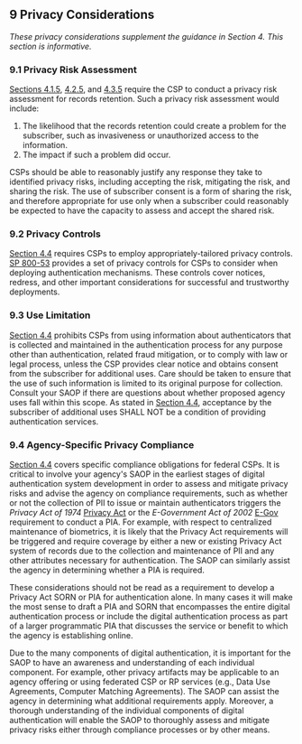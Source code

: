 <a name="sec9"></a>

## 9 Privacy Considerations

*These privacy considerations supplement the guidance in Section 4. This section is informative.*

### 9.1 Privacy Risk Assessment

[Sections 4.1.5](#aal1records), [4.2.5](#aal2records), and [4.3.5](#aal3records) require the CSP to conduct a privacy risk assessment for records retention. Such a privacy risk assessment would include:

1. The likelihood that the records retention could create a problem for the subscriber, such as invasiveness or unauthorized access to the information.
2. The impact if such a problem did occur.

CSPs should be able to reasonably justify any response they take to identified privacy risks, including accepting the risk, mitigating the risk, and sharing the risk. The use of subscriber consent is a form of sharing the risk, and therefore appropriate for use only when a subscriber could reasonably be expected to have the capacity to assess and accept the shared risk.

### 9.2 Privacy Controls

[Section 4.4](#aal_privacy) requires CSPs to employ appropriately-tailored privacy controls. [SP 800-53](#SP800-53) provides a set of privacy controls for CSPs to consider when deploying authentication mechanisms. These controls cover notices, redress, and other important considerations for successful and trustworthy deployments.

### 9.3 Use Limitation

[Section 4.4](#aal_privacy) prohibits CSPs from using information about authenticators that is collected and maintained in the authentication process for any purpose other than authentication, related fraud mitigation, or to comply with law or legal process, unless the CSP provides clear notice and obtains consent from the subscriber for additional uses. Care should be taken to ensure that the use of such information is limited to its original purpose for collection. Consult your SAOP if there are questions about whether proposed agency uses fall within this scope. As stated in [Section 4.4](#aal_privacy), acceptance by the subscriber of additional uses SHALL NOT be a condition of providing authentication services.

### 9.4 <a name="agency-privacy"></a>Agency-Specific Privacy Compliance

[Section 4.4](#aal_privacy) covers specific compliance obligations for federal CSPs. It is critical to involve your agency's SAOP in the earliest stages of digital authentication system development in order to assess and mitigate privacy risks and advise the agency on compliance requirements, such as whether or not the collection of PII to issue or maintain authenticators triggers the *Privacy Act of 1974* [Privacy Act](#PrivacyAct) or the *E-Government Act of 2002* [E-Gov](#E-Gov) requirement to conduct a PIA. For example, with respect to centralized maintenance of biometrics, it is likely that the Privacy Act requirements will be triggered and require coverage by either a new or existing Privacy Act system of records due to the collection and maintenance of PII and any other attributes necessary for authentication. The SAOP can similarly assist the agency in determining whether a PIA is required.

These considerations should not be read as a requirement to develop a Privacy Act SORN or PIA for authentication alone. In many cases it will make the most sense to draft a PIA and SORN that encompasses the entire digital authentication process or include the digital authentication process as part of a larger programmatic PIA that discusses the service or benefit to which the agency is establishing online.

Due to the many components of digital authentication, it is important for the SAOP to have an awareness and understanding of each individual component. For example, other privacy artifacts may be applicable to an agency offering or using federated CSP or RP services (e.g., Data Use Agreements, Computer Matching Agreements). The SAOP can assist the agency in determining what additional requirements apply. Moreover, a thorough understanding of the individual components of digital authentication will enable the SAOP to thoroughly assess and mitigate privacy risks either through compliance processes or by other means.
